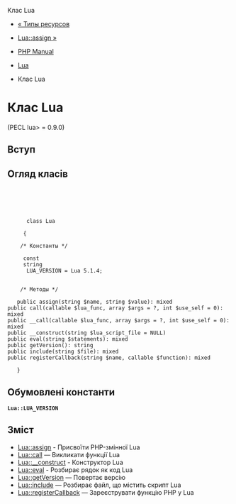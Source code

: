 Клас Lua

-   [« Типы ресурсов](lua.resources.html)
    
-   [Lua::assign »](lua.assign.html)
    
-   [PHP Manual](index.html)
    
-   [Lua](book.lua.html)
    
-   Клас Lua
    

# Клас Lua

(PECL lua> = 0.9.0)

## Вступ

## Огляд класів

```classsynopsis


    
    
     
      class Lua
     
     {
    
    /* Константы */
    
     const
     string
      LUA_VERSION = Lua 5.1.4;


    /* Методы */
    
   public assign(string $name, string $value): mixed
public call(callable $lua_func, array $args = ?, int $use_self = 0): mixed
public __call(callable $lua_func, array $args = ?, int $use_self = 0): mixed
public __construct(string $lua_script_file = NULL)
public eval(string $statements): mixed
public getVersion(): string
public include(string $file): mixed
public registerCallback(string $name, callable $function): mixed

   }
```

## Обумовлені константи

**`Lua::LUA_VERSION`**

## Зміст

-   [Lua::assign](lua.assign.html) - Присвоїти PHP-змінної Lua
-   [Lua::call](lua.call.html) — Викликати функції Lua
-   [Lua::\_\_construct](lua.construct.html) - Конструктор Lua
-   [Lua::eval](lua.eval.html) - Розбирає рядок як код Lua
-   [Lua::getVersion](lua.getversion.html) — Повертає версію
-   [Lua::include](lua.include.html) — Розбирає файл, що містить скрипт Lua
-   [Lua::registerCallback](lua.registercallback.html) — Зареєструвати функцію PHP у Lua